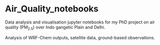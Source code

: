 # Air_Quality_notebooks

Data analysis and visualisation jupyter notebooks for my PhD project on air quality (PM<sub>2.5</sub>) over Indo gangetic Plain and Delhi.

Analysis of WRF-Chem outputs, satellite data, ground-based observations.
